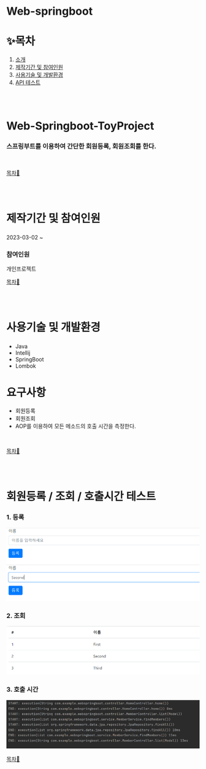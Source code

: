 # Web-springboot

# ✨목차

1. [소개](#Web-Springboot-ToyProject)
2. [제작기간 및 참여인원](#제작기간-및-참여인원)
3. [사용기술 및 개발환경](#사용기술-및-개발환경)
4. [API 테스트](#API-테스트)

<br><br>

# Web-Springboot-ToyProject
### 스프링부트를 이용하여 간단한 회원등록, 회원조회를 한다.
<br>

[목차🔺](#목차)

<br><br>

# 제작기간 및 참여인원
### 
2023-03-02 ~ 

### 참여인원
개인프로젝트
<br>

[목차🔺](#목차)

<br><br>

# 사용기술 및 개발환경
### 
- Java
- Intellij
- SpringBoot
- Lombok

# 요구사항
- 회원등록
- 회원조회
- AOP를 이용하여 모든 메소드의 호출 시간을 측정한다.


<br>

[목차🔺](#목차)

<br><br>


# 회원등록 / 조회 / 호출시간 테스트

### 1. 등록
![test](https://github.com/SungwonDev/Web-springboot/blob/develop/%EC%8A%A4%ED%94%84%EB%A7%81%EB%B6%80%ED%8A%B8%20%EC%9B%B9/1.png)<br>
![test](https://github.com/SungwonDev/Web-springboot/blob/develop/%EC%8A%A4%ED%94%84%EB%A7%81%EB%B6%80%ED%8A%B8%20%EC%9B%B9/2.png)<br>

### 2. 조회
![test](https://github.com/SungwonDev/Web-springboot/blob/develop/%EC%8A%A4%ED%94%84%EB%A7%81%EB%B6%80%ED%8A%B8%20%EC%9B%B9/3.png)<br>

### 3. 호출 시간
![test](https://github.com/SungwonDev/Web-springboot/blob/develop/%EC%8A%A4%ED%94%84%EB%A7%81%EB%B6%80%ED%8A%B8%20%EC%9B%B9/4.png)<br>



[목차🔺](#목차)
